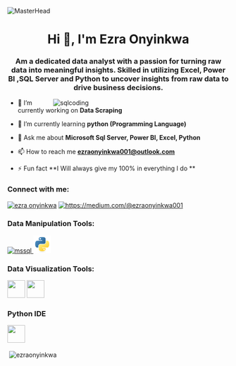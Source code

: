 ![MasterHead](https://t3.ftcdn.net/jpg/07/11/26/60/360_F_711266053_vk4mgNhKyUXqFgxEuQ8xOQkKQ03fg7Vj.jpg)
<h1 align="center">Hi 👋, I'm Ezra Onyinkwa</h1>
<h3 align="center">Am a dedicated data analyst with a passion for turning raw data into meaningful insights. Skilled in utilizing Excel, Power BI ,SQL Server and Python to uncover insights from raw data to drive business decisions.</h3>

<img align="right" alt="sqlcoding" width="400" src="https://i.giphy.com/media/v1.Y2lkPTc5MGI3NjExa3lydGhsd2U1OHNoaXczb2t2MTRhcGdueGJsZXp2NHF3YTM5dmtiZyZlcD12MV9pbnRlcm5hbF9naWZfYnlfaWQmY3Q9Zw/qgQUggAC3Pfv687qPC/giphy.gif">

- 🔭 I’m currently working on **Data Scraping**

- 🌱 I’m currently learning **python (Programming Language)**

- 💬 Ask me about **Microsoft Sql Server, Power BI, Excel, Python**

- 📫 How to reach me **ezraonyinkwa001@outlook.com**

- ⚡ Fun fact **I Will always give my 100% in everything I do **

<h3 align="left">Connect with me:</h3>
<p align="left">
<a href="https://linkedin.com/in/ezra-Onyinkwa" target="blank"><img align="center" src="https://raw.githubusercontent.com/rahuldkjain/github-profile-readme-generator/master/src/images/icons/Social/linked-in-alt.svg" alt="ezra onyinkwa" height="30" width="40" /></a>
<a href="https://medium.com/@ezraonyinkwa001" target="blank"><img align="center" src="https://raw.githubusercontent.com/rahuldkjain/github-profile-readme-generator/master/src/images/icons/Social/medium.svg" alt="https://medium.com/@ezraonyinkwa001" height="30" width="40" /></a>
</p>

<h3 align="left">Data Manipulation Tools:</h3>
<p align="left"> <a href="https://www.microsoft.com/en-us/sql-server" target="_blank" rel="noreferrer"> <img src="https://www.svgrepo.com/show/303229/microsoft-sql-server-logo.svg" alt="mssql" width="40" height="40"/> </a> <a href="https://www.python.org" target="_blank" rel="noreferrer"> <img src="https://raw.githubusercontent.com/devicons/devicon/master/icons/python/python-original.svg" alt="python" width="40" height="40"/> </a> </p>

<h3 align="left">Data Visualization Tools:</h3>
<img src ="https://img.icons8.com/?size=48&id=Ny0t2MYrJ70p&format=png" width="40" height="40"> <img src ="https://encrypted-tbn0.gstatic.com/images?q=tbn:ANd9GcTroU91FLk1e5CTmveZCstER9A-qLpJGNtZvA&s" width="40" height="40">

<h3 align="left">Python IDE</h3>
<img src="https://seeklogo.com/images/J/jupyter-logo-A91705F539-seeklogo.com.png" width="40"height="40">
 
<p>&nbsp;<img align="center" src="https://github-readme-stats.vercel.app/api?username=ezraonyinkwa&show_icons=true&locale=en" alt="ezraonyinkwa" /></p>


